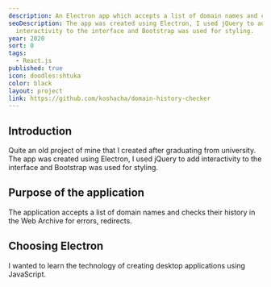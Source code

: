 ```yaml
---
description: An Electron app which accepts a list of domain names and checks their history in the Web Archive for errors, redirects etc.
seoDescription: The app was created using Electron, I used jQuery to add
  interactivity to the interface and Bootstrap was used for styling.
year: 2020
sort: 0
tags:
  - React.js
published: true
icon: doodles:shtuka
color: black
layout: project
link: https://github.com/koshacha/domain-history-checker
---
```


## Introduction

Quite an old project of mine that I created after graduating from university. The app was created using Electron, I used jQuery to add interactivity to the interface and Bootstrap was used for styling.

## **Purpose of the application**

The application accepts a list of domain names and checks their history in the Web Archive for errors, redirects.

## **Choosing Electron**

I wanted to learn the technology of creating desktop applications using JavaScript.
